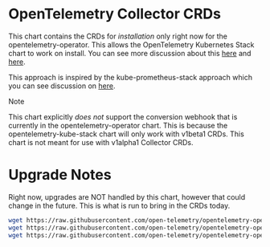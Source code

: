 # OpenTelemetry Collector CRDs

This chart contains the CRDs for _*installation*_ only right now for the opentelemetry-operator. This allows the OpenTelemetry Kubernetes Stack chart to work on install. You can see more discussion about this [here](https://github.com/open-telemetry/opentelemetry-helm-charts/issues/677) and [here](https://github.com/open-telemetry/opentelemetry-helm-charts/pull/1203).

This approach is inspired by the kube-prometheus-stack approach which you can see discussion on [here](https://github.com/prometheus-community/helm-charts/issues/3548).

> [!NOTE]
> This chart explicitly _does not_ support the conversion webhook that is currently in the opentelemetry-operator chart. This is because the opentelemetry-kube-stack chart will only work with v1beta1 CRDs. This chart is not meant for use with v1alpha1 Collector CRDs.

# Upgrade Notes

Right now, upgrades are NOT handled by this chart, however that could change in the future. This is what is run to bring in the CRDs today.

```bash
wget https://raw.githubusercontent.com/open-telemetry/opentelemetry-operator/main/config/crd/bases/opentelemetry.io_opentelemetrycollectors.yaml
wget https://raw.githubusercontent.com/open-telemetry/opentelemetry-operator/main/config/crd/bases/opentelemetry.io_opampbridges.yaml
wget https://raw.githubusercontent.com/open-telemetry/opentelemetry-operator/main/config/crd/bases/opentelemetry.io_instrumentations.yaml\n
```
